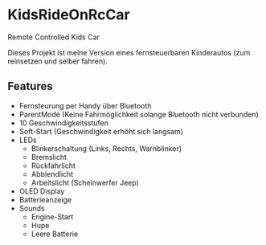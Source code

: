 # KidsRideOnRcCar
Remote Controlled Kids Car

Dieses Projekt ist meine Version eines fernsteuerbaren Kinderautos (zum reinsetzen und selber fahren).

## Features

- Fernsteurung per Handy über Bluetooth 
- ParentMode (Keine Fahrmöglichkeit solange Bluetooth nicht verbunden)
- 10 Geschwindigkeitsstufen
- Soft-Start (Geschwindigkeit erhöht sich langsam)
- LEDs
  - Blinkerschaltung (Links, Rechts, Warnblinker)
  - Bremslicht
  - Rückfahrlicht
  - Abblendlicht
  - Arbeitslicht (Scheinwerfer Jeep)
- OLED Display
- Batterieanzeige
- Sounds
  - Engine-Start
  - Hupe
  - Leere Batterie
